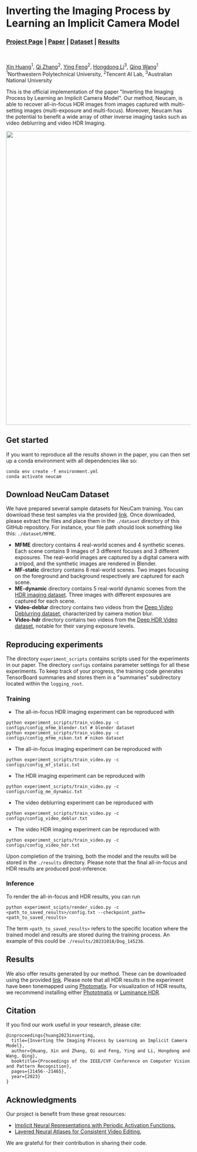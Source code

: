 # Inverting the Imaging Process by Learning an Implicit Camera Model
### [Project Page](https://xhuangcv.github.io/neucam/) | [Paper](https://arxiv.org/abs/2304.12748) | [Dataset](https://drive.google.com/drive/folders/1dNnsCBasIVW3BxvUHlvwzWlaVmKaczJC) | [Results](https://drive.google.com/drive/folders/1dNnsCBasIVW3BxvUHlvwzWlaVmKaczJC)
<br>

[Xin Huang](https://xhuangcv.github.io/)<sup>1</sup>,
[Qi Zhang](https://qzhang-cv.github.io/)<sup>2</sup>,
[Ying Feng](https://scholar.google.com.tw/citations?user=PhkrqioAAAAJ&hl=zh-TW)<sup>2</sup>,
[Hongdong Li](http://users.cecs.anu.edu.au/~hongdong/)<sup>3</sup>,
[Qing Wang](https://teacher.nwpu.edu.cn/qwang.html)<sup>1</sup><br>
<sup>1</sup>Northwestern Polytechnical University, <sup>2</sup>Tencent AI Lab, <sup>3</sup>Australian National University

This is the official implementation of the paper "Inverting the Imaging Process by Learning an Implicit Camera Model". Our method, Neucam, is able to recover all-in-focus HDR images from images captured with multi-setting images (multi-exposure and multi-focus). Moreover, Neucam has the potential to benefit a wide array of other inverse imaging tasks such as video deblurring and video HDR Imaging.

<p align="left">
    <img src='https://xhuangcv.github.io/neucam/images/overview.png' width="800">
</p>



## Get started
If you want to reproduce all the results shown in the paper, you can then set up a conda environment with all dependencies like so:
```
conda env create -f environment.yml
conda activate neucam
```

## Download NeuCam Dataset
We have prepared several sample datasets for NeuCam training. You can download these test samples via the provided [link](https://drive.google.com/drive/folders/1dNnsCBasIVW3BxvUHlvwzWlaVmKaczJC). Once downloaded, please extract the files and place them in the `./dataset` directory of this GitHub repository. For instance, your file path should look something like this: `./dataset/MFME`.

* **MFME** directory contains 4 real-world scenes and 4 synthetic scenes. Each scene contains 9 images of 3 different
focuses and 3 different exposures. The real-world images are captured by a digital camera with a tripod, and the synthetic images are rendered in Blender.
* **MF-static** directory contains 8 real-world scenes. Two images focusing on the foreground and background respectively are captured for each scene.
* **ME-dynamic** directory contains 5 real-world dynamic scenes from the [HDR imaging dataset](https://web.ece.ucsb.edu/~psen/hdrvideo). Three images with different exposures are captured for each scene.
* **Video-deblur** directory contains two videos from the [Deep Video Deblurring dataset](https://github.com/shuochsu/DeepVideoDeblurring), characterized by camera motion blur.
* **Video-hdr** directory contains two videos from the [Deep HDR Video dataset](https://guanyingc.github.io/DeepHDRVideo-Dataset/), notable for their varying exposure levels.

## Reproducing experiments
The directory `experiment_scripts` contains scripts used for the experiments in our paper. The directory `configs` contains parameter settings for all these experiments. To keep track of your progress, the training code generates TensorBoard summaries and stores them in a "summaries" subdirectory located within the `logging_root`.

### Training
* The all-in-focus HDR imaging experiment can be reproduced with
```
python experiment_scripts/train_video.py -c configs/config_mfme_blender.txt # blender dataset
python experiment_scripts/train_video.py -c configs/config_mfme_nikon.txt # nikon dataset
```
* The all-in-focus imaging experiment can be reproduced with
```
python experiment_scripts/train_video.py -c configs/config_mf_static.txt
```
* The HDR imaging experiment can be reproduced with
```
python experiment_scripts/train_video.py -c configs/config_me_dynamic.txt
```
* The video deblurring experiment can be reproduced with
```
python experiment_scripts/train_video.py -c configs/config_video_deblur.txt
```
* The video HDR imaging experiment can be reproduced with
```
python experiment_scripts/train_video.py -c configs/config_video_hdr.txt
```

Upon completion of the training, both the model and the results will be stored in the `./results` directory. Please note that the final all-in-focus and HDR results are produced post-inference.

### Inference
To render the all-in-focus and HDR results, you can run
```
python experiment_scipts/render_video.py -c <path_to_saved_results>/config.txt --checkpoint_path=<path_to_saved_results>
```
The term `<path_to_saved_results>` refers to the specific location where the trained model and results are stored during the training process. An example of this could be `./results/20231018/Dog_145236`.

## Results
We also offer results generated by our method. These can be downloaded using the provided [link](https://drive.google.com/drive/folders/1dNnsCBasIVW3BxvUHlvwzWlaVmKaczJC). Please note that all HDR results in the experiment have been tonemapped using [Photomatix](https://www.hdrsoft.com/). For visualization of HDR results, we recommend installing either [Phototmatix](https://www.hdrsoft.com/) or [Luminance HDR](http://qtpfsgui.sourceforge.net/).

## Citation
If you find our work useful in your research, please cite:
```
@inproceedings{huang2023inverting,
  title={Inverting the Imaging Process by Learning an Implicit Camera Model},
  author={Huang, Xin and Zhang, Qi and Feng, Ying and Li, Hongdong and Wang, Qing},
  booktitle={Proceedings of the IEEE/CVF Conference on Computer Vision and Pattern Recognition},
  pages={21456--21465},
  year={2023}
}
```

## Acknowledgments

Our project is benefit from these great resources:

- [Implicit Neural Representations with Periodic Activation Functions.](https://github.com/vsitzmann/siren/tree/master)
- [Layered Neural Atlases for Consistent Video Editing.](https://github.com/ykasten/layered-neural-atlases)

We are grateful for their contribution in sharing their code.
